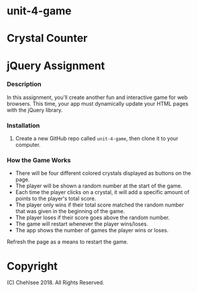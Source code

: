 # unit-4-game
# Crystal Counter
# jQuery Assignment

### Description

In this assignment, you'll create another fun and interactive game for web browsers. This time, your app must dynamically update your HTML pages with the jQuery library. 

### Installation

1. Create a new GitHub repo called `unit-4-game`, then clone it to your computer.

### How the Game Works

* There will be four different colored crystals displayed as buttons on the page.
* The player will be shown a random number at the start of the game.
* Each time the player clicks on a crystal, it will add a specific amount of points to the player's total score.
* The player only wins if their total score matched the random number that was given in the beginning of the game.
* The player loses if their score goes above the random number.
* The game will restart whenever the player wins/loses.
* The app shows the number of games the player wins or loses. 

 Refresh the page as a means to restart the game.


# Copyright
 (C) Chehlsee 2018. All Rights Reserved.
